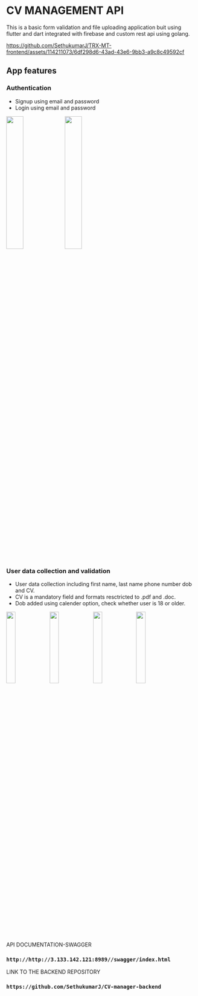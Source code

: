 # CV MANAGEMENT API
This is a basic form validation and file uploading application buit using flutter and dart integrated with firebase and custom rest api using golang.





https://github.com/SethukumarJ/TRX-MT-frontend/assets/114211073/6df298d6-43ad-43e6-9bb3-a9c8c49592cf


## App features

### Authentication
  * Signup using email and password
  * Login using email and password
<p>
  <image src = "https://github.com/SethukumarJ/TRX-MT-frontend/assets/114211073/80b62ef7-63f8-4c84-969c-c1b1700df8c4" width = "30%" height = "30%" />
  <image src = "https://github.com/SethukumarJ/TRX-MT-frontend/assets/114211073/8bc5eee3-805f-4d96-a9ab-dc442a8b863e" width = "30%" height = "30%" />
  
</p>

### User data collection and validation
  * User data collection including first name, last name phone number dob and CV.
  * CV is a mandatory field and formats resctricted to .pdf and .doc.
  * Dob added using calender option, check whether user is 18 or older.
  
  <p>
     <image src = "https://github.com/SethukumarJ/TRX-MT-frontend/assets/114211073/5a8c06c6-170e-4199-8ca1-8889eb91d6b9" width = "22%" height = "22%" />
     <image src = "https://github.com/SethukumarJ/TRX-MT-frontend/assets/114211073/77de4dda-fed0-43d3-81e0-c327d6026ae7" width = "22%" height = "22%" />
     <image src = "https://github.com/SethukumarJ/TRX-MT-frontend/assets/114211073/f9256ad1-ee0f-456f-a9cb-acf20e147ad7" width = "22%" height = "22%" />
     <image src = "https://github.com/SethukumarJ/TRX-MT-frontend/assets/114211073/d0842c74-1cc2-4dd7-a413-30eed52c117d" width = "22%" height = "22%" />
 </p>

API DOCUMENTATION-SWAGGER
### `http://http://3.133.142.121:8989//swagger/index.html`

LINK TO THE BACKEND REPOSITORY
### `https://github.com/SethukumarJ/CV-manager-backend`

